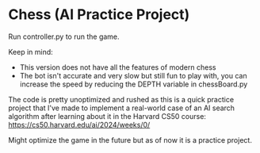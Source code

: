 # Chess (AI Practice Project)
Run controller.py to run the game.

Keep in mind:
- This version does not have all the features of modern chess
- The bot isn't accurate and very slow but still fun to play with, you can increase the speed by reducing the DEPTH variable in chessBoard.py

The code is pretty unoptimized and rushed as this is a quick practice project that I've made to implement a real-world case of an AI search algorithm after learning about it in the Harvard CS50 course: https://cs50.harvard.edu/ai/2024/weeks/0/

Might optimize the game in the future but as of now it is a practice project.